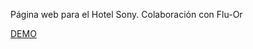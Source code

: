 Página web para el Hotel Sony. Colaboración con Flu-Or

<a href="http://weberjavi.github.io/sonyHostal" target="_blank">DEMO</a>